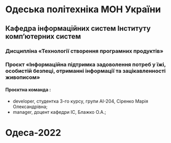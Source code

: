 # Одеська політехніка МОН України 
## Кафедра інформаційних систем Інституту комп’ютерних систем 
### Дисципліна «Технології створення програмних продуктів»
### Проєкт «Інформаційна підтримка задоволення потреб у їжі, особистій безпеці, отриманні інформації та зацікавленності живописом» 
#### Проєктна команда :
- developer, студентка 3-го курсу, групи АІ-204, Сіренко Марія Олександрівна;
- manager, доцент кафедри ІС, Блажко О.А.;
# Одеса-2022